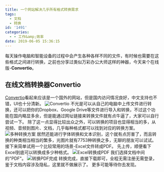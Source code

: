 ```yaml
---
title: 一个网站解决几乎所有格式转换需求
tags:
  - 文档
  - 转换
id: '1491'
categories:
  - - 工作&amp;效率
date: 2019-06-05 15:36:15
---
```


每天操作电脑和智能设备的过程中会产生各种各样不同的文件，有时候也需要在这些格式之间进行转换，之前也分享过类似万彩办公大师这样的神器，今天来个在线版-**Convertio**。

## 在线文档转换器Convertio

[Convertio](https://convertio.co/zh/)看起来应该是一个国外的网站，但是国内访问情况良好，中文支持也不错，UI也十分清新。 ![Convertio](https://s2.ax1x.com/2019/06/05/VNhdA0.png) 不光是可以从自己的电脑中上传文件进行转换，还可以把你的Dropbox、Google Drive等文件进行导入和转换，不过这个功能在国内略显多余，但是能通过网址链接来转换文件就有点牛逼了，大家可以自行尝试一下。 除了这一点显得比较出众之外，可以转换的项目也显得相当的多，从视频、音频到图片、文档，几乎每种格式都可以找到对应的转换方案。 ![多种转换方案](https://s2.ax1x.com/2019/06/05/VNz4e0.png) 居然还能进行字体转换和文本识别，这个就有点厉害了，而且转换的种类相当相当的繁多，光图片就有7753种转换之多，无聊的朋友可以试试。 接下来简单试用一个比较常用的场景-Excel文件转成PDF。 先上传，顺便看下Excel到底可以转换成多少种格式。 ![Excel转换成PDF](https://s2.ax1x.com/2019/06/05/VUSCfe.png) 我们选择文档中间的"PDF"。 ![转换PDF完成](https://s2.ax1x.com/2019/06/05/VUSwp4.png) 转换完成，直接下载即可，全程无需注册无需登录，鉴于文档内容涉及隐私，这里就不做展示了。 更多可能等待你去发现。
